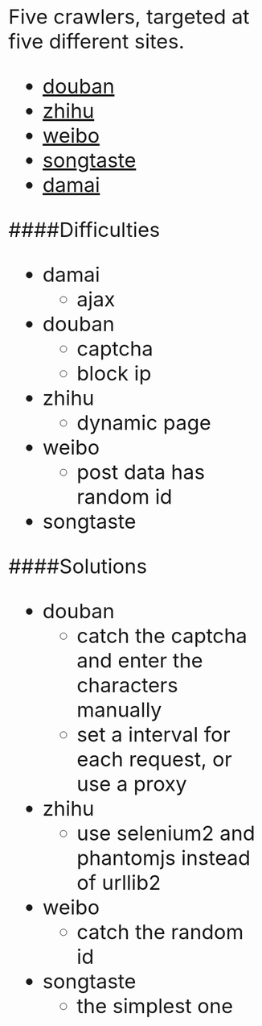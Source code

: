 <div style="font-size:40px">

Five crawlers, targeted at five different sites. 
- [douban](www.douban.com) 
- [zhihu](www.zhihu.com)
- [weibo](www.weibo.com)
- [songtaste](www.songtaste.com)
- [damai](http://www.damai.cn/)

####Difficulties

- damai
    - ajax
- douban
    - captcha 
    - block ip
- zhihu
    - dynamic page
- weibo
    - post data has random id
- songtaste


####Solutions

- douban
    - catch the captcha and enter the characters manually 
    - set a interval for each request, or use a proxy
- zhihu
    - use selenium2 and phantomjs instead of urllib2
- weibo
    - catch the random id
- songtaste
    - the simplest one


</div>


